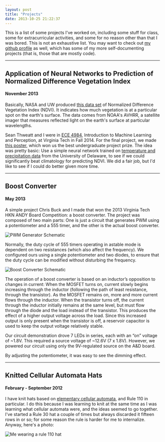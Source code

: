 ```yaml
---
layout: post
title: "Projects"
date: 2013-10-25 21:22:37
---
```


This is a list of some projects I've worked on, including some stuff for class, some
for extracurricular activities, and some for no reason other than that I was bored.
This is not an exhaustive list. You may want to check out
[my github profile](https://github.com/benwr) as well, which has some of my
more self-documenting projects (that is, those that are mostly code).

---

## Application of Neural Networks to Prediction of Normalized Difference Vegetation Index ##
#### November 2013 ####

Basically, NASA and UW produced [this data set](http://jisao.washington.edu/datasets/ndvi/)
of Normalized Difference Vegetation Index (NDVI). It indicates how much vegetation is
at a particular spot on the earth's surface. The data comes from NOAA's AVHRR, a satellite imager
that measures reflected light on the earth's surface at particular wavelengths.

Sean Thweatt and I were in [ECE 4984](https://filebox.ece.vt.edu/~f13ece4984ece5984/),
Introduction to Machine Learning and Perception, at Virginia Tech in Fall 2014.
For the final project, we made
[this poster](https://drive.google.com/file/d/0B6QINlqDWlIAVndqclpvQThfWXM/edit?usp=sharing),
which won us the best undergraduate project prize. The idea was pretty basic: Use a simple
neural network trained on [temperature and precipitation data](http://jisao.washington.edu/datasets/ud/) from
the University of Delaware, to see if we could significantly beat climatology for predicting NDVI.
We did a fair job, but I'd like to see if I could do better given more time.

---

## Boost Converter ##
#### May 2013 ####

A simple project Chris Buck and I made that won the 2013 Virginia Tech HKN ANDY Board Competition:
a boost converter. The project was composed of two main parts: One is just a circuit that generates
PWM using a potentiometer and a 555 timer, and the other is the actual boost converter.

![PWM Generator Schematic](https://docs.google.com/drawings/d/1Fh41O1oUzOgrEiZd225uh5cQR32ZfJQKzRGNQE-JxJ4/pub?w=570&h=327)

Normally, the duty cycle of 555 timers operating in astable mode is dependent on two resistances (which also affect the frequency). We configured ours using a single potentiometer and two diodes, to ensure that the duty cycle can be modified without disturbing the frequency.

![Boost Converter Schematic](https://docs.google.com/drawings/d/1s7kowwebd7P6nQV2or-gujy7WADpVj-z4Soys9B2hJg/pub?w=531&h=223)

The operation of a boost converter is based on an inductor’s opposition to changes in current: When the MOSFET turns on, current slowly begins increasing through the inductor (following the path of least resistance, through the transistor). As the MOSFET remains on, more and more current flows through the inductor. When the transistor turns off, the current through the inductor initially remains at the same level, but must flow through the diode and the load instead of the transistor. This produces the effect of a higher output voltage across the load. Since this increased output is only present when the transistor is off, a reservoir capacitor is used to keep the output voltage relatively stable.

Our circuit demonstration drove 7 LEDs in series, each with an “on” voltage of ~1.8V.  This required a source voltage of ~12.6V (7 x 1.8V). However, we powered our circuit using only the 9V-regulated source on the A&D board.

By adjusting the potentiometer, it was easy to see the dimming effect.

---

## Knitted Cellular Automata Hats ##
#### February - September 2012 ####

I have knit hats based on
[elementary cellular automata](http://mathworld.wolfram.com/ElementaryCellularAutomaton.html),
and Rule 110 in particular. I do this because I was learning to knit at the same time as I
was learning what cellular automata were, and the ideas seemed to go together. I've started
a Rule 30 hat a couple of times but always discarded it fifteen rows in or so; for some reason the
rule is harder for me to internalize. Anyway, here's a photo:

![Me wearing a rule 110 hat](https://googledrive.com/host/0B6QINlqDWlIAVzNNcVhlc0JfeWM/546470_10150859021162184_1108769176_n.jpg)
